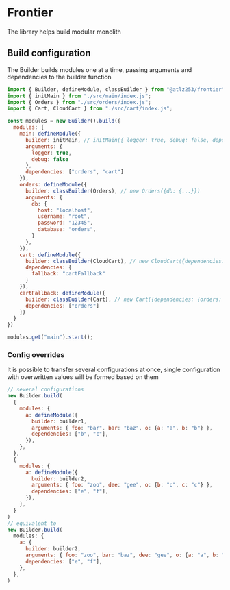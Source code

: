 # Frontier

The library helps build modular monolith

## Build configuration

The Builder builds modules one at a time, passing arguments and dependencies to the builder function

```JavaScript
import { Builder, defineModule, classBuilder } from "@atlz253/frontier";
import { initMain } from "./src/main/index.js";
import { Orders } from "./src/orders/index.js";
import { Cart, CloudCart } from "./src/cart/index.js";

const modules = new Builder().build({
  modules: {
    main: defineModule({
      builder: initMain, // initMain({ logger: true, debug: false, dependencies: {orders: Orders, cart: Cart}})
      arguments: {
        logger: true,
        debug: false
      },
      dependencies: ["orders", "cart"]
    }),
    orders: defineModule({
      builder: classBuilder(Orders), // new Orders({db: {...}})
      arguments: {
        db: {
          host: "localhost",
          username: "root",
          password: "12345",
          database: "orders",
        }
      },
    }),
    cart: defineModule({
      builder: classBuilder(CloudCart), // new CloudCart({dependencies: {fallback: Cart}})
      dependencies: {
        fallback: "cartFallback"
      }
    }),
    cartFallback: defineModule({
      builder: classBuilder(Cart), // new Cart({dependencies: {orders: Orders}})
      dependencies: ["orders"]
    })
  }
})

modules.get("main").start();
```

### Config overrides

It is possible to transfer several configurations at once, single configuration with overwritten values will be formed based on them

```JavaScript
// several configurations
new Builder.build(
  {
    modules: {
      a: defineModule({
        builder: builder1,
        arguments: { foo: "bar", bar: "baz", o: {a: "a", b: "b"} },
        dependencies: ["b", "c"],
      }),
    },
  },
  {
    modules: {
      a: defineModule({
        builder: builder2,
        arguments: { foo: "zoo", dee: "gee", o: {b: "o", c: "c"} },
        dependencies: ["e", "f"],
      }),
    },
  }
)
// equivalent to
new Builder.build(
  modules: {
    a: {
      builder: builder2,
      arguments: { foo: "zoo", bar: "baz", dee: "gee", o: {a: "a", b: "o", c: "c"} },
      dependencies: ["e", "f"],
    },
  },
)
```
